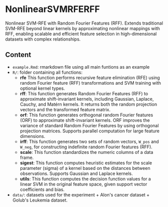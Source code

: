 # NonlinearSVMRFERFF
Nonlinear SVM-RFE with Random Fourier Features (RFF). Extends traditional SVM-RFE beyond linear kernels by approximating nonlinear mappings with RFF, enabling scalable and efficient feature selection in high-dimensional datasets with complex relationships.

## Content

- `example.Rmd`: rmarkdown file using all main funtions as an example
- `R/`: folder containing all functions:
    - **rfe** This function performs recursive feature elimination (RFE) using random Fourier feature (RFF) transformations and SVM training with optional kernel types.
    - **rff**: This function generates Random Fourier Features (RFF) to approximate shift-invariant kernels, including Gaussian, Laplace, Cauchy, and Matérn kernels. It returns both the random projection vectors and the transformed feature matrix.
    - **orf**: This function generates orthogonal random Fourier features (ORF) to approximate shift-invariant kernels. ORF improves the variance of standard Random Fourier Features by using orthogonal projection matrices. Supports parallel computation for large feature dimensions.
    - **irff**: This function generates two sets of random vectors, `W_pos` and `W_neg`, for constructing indefinite random Fourier features (RFF).
    - **scale**: This function standardizes the numeric columns of a data frame.
    - **sigest**: This function computes heuristic estimates for the scale parameter (sigma) of a kernel based on the distances between observations. Supports Gaussian and Laplace kernels.
    - **utils**: This function computes the decision function values for a linear SVM in the original feature space, given support vector coefficients and bias.
- `data/`: datasets used for the experiment + Alon's cancer dataset + Golub's Leukemia dataset.
